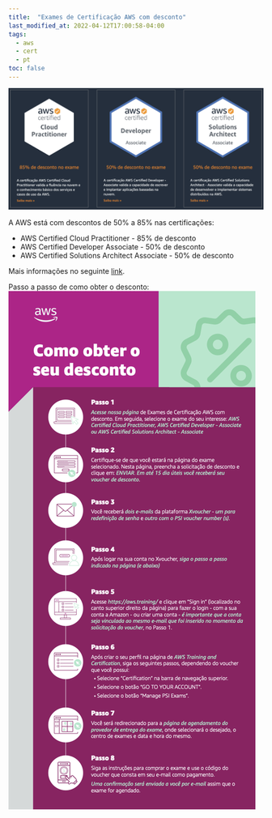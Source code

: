 ```yaml
---
title:  "Exames de Certificação AWS com desconto"
last_modified_at: 2022-04-12T17:00:58-04:00
tags:
  - aws
  - cert
  - pt
toc: false
---
```


[![](/assets/images/posts/2022-04-12-aws-certs-desconto/1.png)](https://pages.awscloud.com/LATAM-launch-STR-aws-certification-disc-br-2022-interest.html)

A AWS está com descontos de 50% a 85% nas certificações:
 - AWS Certified Cloud Practitioner - 85% de desconto
 - AWS Certified Developer Associate - 50% de desconto
 - AWS Certified Solutions Architect Associate - 50% de desconto

Mais informações no seguinte [link](https://pages.awscloud.com/LATAM-launch-STR-aws-certification-disc-br-2022-interest.html).

Passo a passo de como obter o desconto:
![](/assets/images/posts/2022-04-12-aws-certs-desconto/2.png)